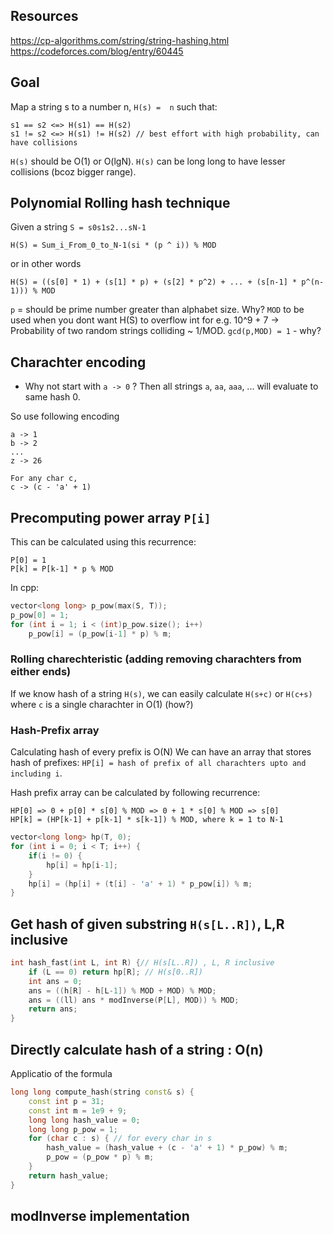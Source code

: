
## Resources

https://cp-algorithms.com/string/string-hashing.html
https://codeforces.com/blog/entry/60445

## Goal

Map a string s to a number n, `H(s) =  n` such that:
```
s1 == s2 <=> H(s1) == H(s2)
s1 != s2 <=> H(s1) != H(s2) // best effort with high probability, can have collisions
```
`H(s)` should be O(1) or O(lgN).
`H(s)` can be long long to have lesser collisions (bcoz bigger range).


## Polynomial Rolling hash technique

Given a string `S = s0s1s2...sN-1`
```
H(S) = Sum_i_From_0_to_N-1(si * (p ^ i)) % MOD
```
or in other words
```
H(S) = ((s[0] * 1) + (s[1] * p) + (s[2] * p^2) + ... + (s[n-1] * p^(n-1))) % MOD 
```
`p` = should be prime number greater than alphabet size. Why?
`MOD` to be used when you dont want H(S) to overflow int for e.g. 10^9 + 7 -> Probability of two random strings colliding ~ 1/MOD.
`gcd(p,MOD) = 1` - why?

## Charachter encoding

* Why not start with `a -> 0` ? Then all strings `a`, `aa`, `aaa`, ... will evaluate to same hash 0.

So use following encoding

```
a -> 1
b -> 2
...
z -> 26

For any char c,
c -> (c - 'a' + 1) 
```


## Precomputing power array `P[i]`

This can be calculated using this recurrence:
```
P[0] = 1
P[k] = P[k-1] * p % MOD
```

In cpp:
```cpp
vector<long long> p_pow(max(S, T)); 
p_pow[0] = 1; 
for (int i = 1; i < (int)p_pow.size(); i++) 
    p_pow[i] = (p_pow[i-1] * p) % m;
```

### Rolling charechteristic (adding removing charachters from either ends)

If we know hash of a string `H(s)`,
we can easily calculate `H(s+c)` or `H(c+s)` where `c` is a single charachter in O(1) (how?)

### Hash-Prefix array

Calculating hash of every prefix is O(N)
We can have an array that stores hash of prefixes: `HP[i] = hash of prefix of all charachters upto and including i`.

Hash prefix array can be calculated by following recurrence:
```
HP[0] => 0 + p[0] * s[0] % MOD => 0 + 1 * s[0] % MOD => s[0]
HP[k] = (HP[k-1] + p[k-1] * s[k-1]) % MOD, where k = 1 to N-1
```

```cpp
vector<long long> hp(T, 0); 
for (int i = 0; i < T; i++) {
    if(i != 0) {
        hp[i] = hp[i-1];
    }
    hp[i] = (hp[i] + (t[i] - 'a' + 1) * p_pow[i]) % m; 
}
```

## Get hash of given substring `H(s[L..R])`, L,R inclusive

```cpp
int hash_fast(int L, int R) {// H(s[L..R]) , L, R inclusive
    if (L == 0) return hp[R]; // H(s[0..R])
    int ans = 0;
    ans = ((h[R] - h[L-1]) % MOD + MOD) % MOD;
    ans = ((ll) ans * modInverse(P[L], MOD)) % MOD;
    return ans; 
}
```

## Directly calculate hash of a string : O(n)

Applicatio of the formula
```cpp
long long compute_hash(string const& s) {
    const int p = 31;
    const int m = 1e9 + 9;
    long long hash_value = 0;
    long long p_pow = 1;
    for (char c : s) { // for every char in s
        hash_value = (hash_value + (c - 'a' + 1) * p_pow) % m;
        p_pow = (p_pow * p) % m;
    }
    return hash_value;
}
```

## modInverse implementation


